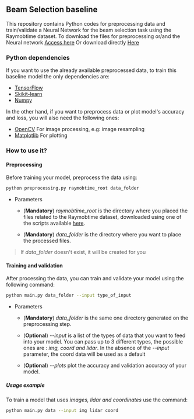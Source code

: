 ## Beam Selection baseline

This repository contains Python codes for preprocessing data and train/validate
a Neural Network for the beam selection task using the Raymobtime dataset.
To download the files for preprocessing or/and the Neural network [Access here](https://github.com/lasseufpa/ITU-Challenge-ML5G-PHY/tree/master/Beam_selection/data)
Or download directly [Here](https://nextcloud.lasseufpa.org/s/FQgjXx7r52c7Ww9)

### Python dependencies
If you want to use the already available preprocessed data, to train this baseline
model the only dependencies are:  
* [TensorFlow](https://www.tensorflow.org/install)
* [Skikit-learn](https://scikit-learn.org/stable/install.html)
* [Numpy](https://numpy.org/install/)

In the other hand, if you want to preprocess data or plot model's accuracy and 
loss, you will also need the following ones:
  * [OpenCV](https://pypi.org/project/opencv-python/) For image processing, e.g: image resampling
  * [Matplotlib](https://matplotlib.org/users/installing.html) For plotting

<!-- ### Getting data
Before  -->

### How to use it?

#### Preprocessing
Before training your model, preprocess the data using:

```bash
python preprocessing.py raymobtime_root data_folder
```
* Parameters
  
  * (**Mandatory**) *raymobtime_root* is the directory where you placed the files related to the Raymobtime dataset, downloaded using one of the scripts available [here](https://github.com/lasseufpa/ITU-Challenge-ML5G-PHY/tree/master/Beam_selection/data).

  * (**Mandatory**) *data_folder* is the directory where you want to place the processed files.

> If *data_folder* doesn't exist, it will be created for you

#### Training and validation
After processing the data, you can train and validate your model using the
following command:

```bash
python main.py data_folder --input type_of_input
```

* Parameters 

  * (**Mandatory**) *data_folder* is the same one directory generated on the preprocessing step.

  * (**Optional**) *--input* is a list of the types of data that you want to feed into your model. You can pass up to 3 different types, the possible ones are : *img, coord and lidar*. In the absence of the *--input* parameter, the coord data will be used as a default
  * (**Optional**) *--plots* plot the accuracy and validation accuracy of your model.

##### Usage example
To train a model that uses *images, lidar and coordinates* use the command:
```bash
python main.py data --input img lidar coord
```